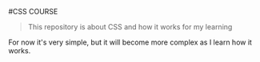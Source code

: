 #CSS COURSE

> This repository is about CSS and how it works for my learning

For now it's very simple, but it will become more complex as I learn how it works.